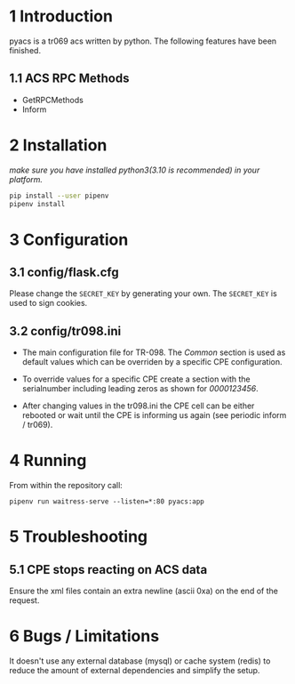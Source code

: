 # 1 Introduction

pyacs is a tr069 acs written by python. The following features have been finished.

## 1.1 ACS RPC Methods
- GetRPCMethods
- Inform

# 2 Installation

*make sure you have installed python3(3.10 is recommended) in your platform.*


```sh
pip install --user pipenv
pipenv install
```

# 3 Configuration

## 3.1 config/flask.cfg

Please change the `SECRET_KEY` by generating your own. The `SECRET_KEY` is used to sign cookies.

## 3.2 config/tr098.ini

- The main configuration file for TR-098. The *Common* section is used as default values which can be overriden by a specific CPE configuration.

- To override values for a specific CPE create a section with the serialnumber including leading zeros as shown for *0000123456*.

- After changing values in the tr098.ini the CPE cell can be either rebooted or wait until the CPE is informing us again (see periodic inform / tr069).

# 4 Running

From within the repository call:
```
pipenv run waitress-serve --listen=*:80 pyacs:app
```

# 5 Troubleshooting

## 5.1 CPE stops reacting on ACS data

Ensure the xml files contain an extra newline (ascii 0xa) on the end of the request.

# 6 Bugs / Limitations

It doesn't use any external database (mysql) or cache system (redis) to reduce the amount of external dependencies and simplify the setup.
